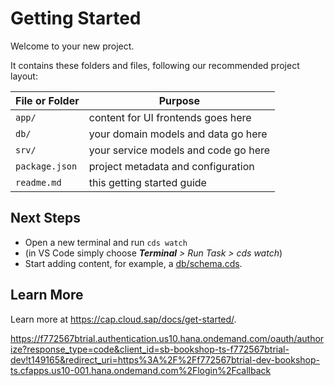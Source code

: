 # Getting Started

Welcome to your new project.

It contains these folders and files, following our recommended project layout:

File or Folder | Purpose
---------|----------
`app/` | content for UI frontends goes here
`db/` | your domain models and data go here
`srv/` | your service models and code go here
`package.json` | project metadata and configuration
`readme.md` | this getting started guide


## Next Steps

- Open a new terminal and run `cds watch` 
- (in VS Code simply choose _**Terminal** > Run Task > cds watch_)
- Start adding content, for example, a [db/schema.cds](db/schema.cds).


## Learn More

Learn more at https://cap.cloud.sap/docs/get-started/.


https://f772567btrial.authentication.us10.hana.ondemand.com/oauth/authorize?response_type=code&client_id=sb-bookshop-ts-f772567btrial-dev!t149165&redirect_uri=https%3A%2F%2Ff772567btrial-dev-bookshop-ts.cfapps.us10-001.hana.ondemand.com%2Flogin%2Fcallback